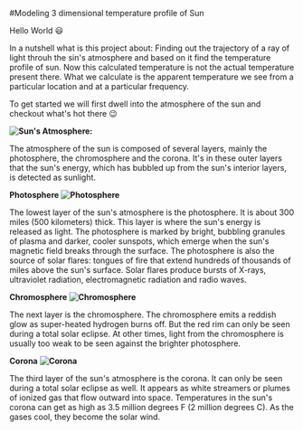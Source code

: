 #Modeling 3 dimensional temperature profile of Sun

Hello World :smiley:

In a nutshell what is this project about: Finding out the trajectory of a ray of light throuh the sin's atmosphere and based on it find the temperature profile of sun. Now this calculated temperature is not the actual temperature present there. What we calculate is the apparent temperature we see from a particular location and at a particular frequency.

To get started we will first dwell into the atmosphere of the sun and checkout what's hot there :wink:   

**![Sun's Atmosphere:](https://d2gne97vdumgn3.cloudfront.net/api/file/9VmYYH9QfCAKyG9Etw5Q)**

The atmosphere of the sun is composed of several layers, mainly the photosphere, the chromosphere and the corona. It's in these outer layers that the sun's energy, which has bubbled up from the sun's interior layers, is detected as sunlight.

**Photosphere**
**![Photosphere](http://physics.weber.edu/palen/Phsx1040/images/sun-photosphere.jpg)**

The lowest layer of the sun's atmosphere is the photosphere. It is about 300 miles (500 kilometers) thick. This layer is where the sun's energy is released as light. The photosphere is marked by bright, bubbling granules of plasma and darker, cooler sunspots, which emerge when the sun's magnetic field breaks through the surface.
The photosphere is also the source of solar flares: tongues of fire that extend hundreds of thousands of miles above the sun's surface. Solar flares produce bursts of X-rays, ultraviolet radiation, electromagnetic radiation and radio waves.

**Chromosphere**
**![Chromosphere](http://djoye.chez-alice.fr/images/Protu_01-02-25.jpg)**

The next layer is the chromosphere. The chromosphere emits a reddish glow as super-heated hydrogen burns off. But the red rim can only be seen during a total solar eclipse. At other times, light from the chromosphere is usually too weak to be seen against the brighter photosphere.

**Corona**
**![Corona](https://abm-website-assets.s3.amazonaws.com/ecnmag.com/s3fs-public/embedded_image/2015/08/mt-2003-sun-corona-normal.jpg)**

The third layer of the sun's atmosphere is the corona. It can only be seen during a total solar eclipse as well. It appears as white streamers or plumes of ionized gas that flow outward into space. Temperatures in the sun's corona can get as high as 3.5 million degrees F (2 million degrees C). As the gases cool, they become the solar wind.